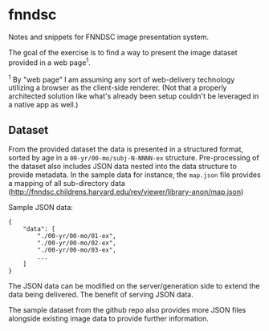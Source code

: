 # fnndsc

Notes and snippets for FNNDSC image presentation system.

The goal of the exercise is to find a way to present the image dataset provided in a web page<sup>1</sup>.


<sup>1</sup> By "web page" I am assuming any sort of web-delivery technology utilizing a browser as the client-side renderer.
(Not that a properly architected solution like what's already been setup couldn't be leveraged in a native app as well.)


## Dataset

From the provided dataset the data is presented in a structured format, sorted by age in a `00-yr/00-mo/subj-N-NNNN-ex` structure.
Pre-processing of the dataset also includes JSON data nested into the data structure to provide metadata.
In the sample data for instance, the `map.json` file provides a mapping of all sub-directory data (http://fnndsc.childrens.harvard.edu/rev/viewer/library-anon/map.json)

Sample JSON data:

```
{
    "data": [
        "./00-yr/00-mo/01-ex",
        "./00-yr/00-mo/02-ex",
        "./00-yr/00-mo/03-ex",
        ...
    ]
}
```

The JSON data can be modified on the server/generation side to extend the data being delivered.
The benefit of serving JSON data.

The sample dataset from the github repo also provides more JSON files alongside existing image data to provide further information.
